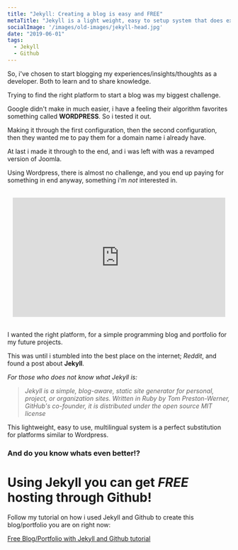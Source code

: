 ```yaml
---
title: "Jekyll: Creating a blog is easy and FREE"
metaTitle: "Jekyll is a light weight, easy to setup system that does exactly what it is supposed to do."
socialImage: '/images/old-images/jekyll-head.jpg'
date: "2019-06-01"
tags: 
  - Jekyll
  - Github
---
```


So, i've chosen to start blogging my experiences/insights/thoughts as a developer. Both to learn and to share knowledge.

Trying to find the right platform to start a blog was my biggest challenge.

Google didn't make in much easier, i have a feeling their algorithm favorites something called **WORDPRESS**. So i tested it out.

Making it through the first configuration, then the second configuration, then they wanted me to pay them for a domain name i already have.

At last i made it through to the end, and i was left with was a revamped version of Joomla.

Using Wordpress, there is almost no challenge, and you end up paying for something in end anyway, something i'm *_not_* interested in.

<br>

<center>
<iframe src="https://giphy.com/embed/O8pa1CyYSp1yE" width="480" height="269" frameBorder="0" class="giphy-embed" allowFullScreen></iframe>
</center>
<br>

I wanted the right platform, for a simple programming blog and portfolio for my future projects.

This was until i stumbled into the best place on the internet; *Reddit*, and found a post about **Jekyll**.

*For those who does not know what Jekyll is:*

>*Jekyll is a simple, blog-aware, static site generator for personal, project, or organization sites. Written in Ruby by Tom Preston-Werner, GitHub's co-founder, it is distributed under the open source MIT license*

This lightweight, easy to use, multilingual system is a perfect substitution for platforms similar to Wordpress.


### And do you know whats even better!?

Using Jekyll you can get *FREE* hosting through Github!
=======================================================

Follow my tutorial on how i used Jekyll and Github to create this blog/portfolio you are on right now:

[Free Blog/Portfolio with Jekyll and Github tutorial](https://www.andrehatlo.com/jekyll-github-free-host/)

